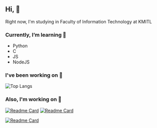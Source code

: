 ## Hi, 🤌
Right now, I'm studying in Faculty of Information Technology at KMITL

### Currently, I’m learning 🌱
* Python
* C
* JS
* NodeJS

### I've been working on 💾
![Top Langs](https://github-readme-stats.vercel.app/api/top-langs/?username=kawaiiow&layout=compact&theme=dark)
</br>

### Also, I'm working on 🔨
[![Readme Card](https://github-readme-stats.vercel.app/api/pin/?username=kawaiiow&repo=IT_KMITL_PSCP24&theme=dark)](https://github.com/Kawaiiow/IT_KMITL_PSCP24)
[![Readme Card](https://github-readme-stats.vercel.app/api/pin/?username=kawaiiow&repo=Sort_Swap_Salty&theme=dark)](https://github.com/Kawaiiow/Sort_Swap_Salty)
</br>

[![Readme Card](https://github-readme-stats.vercel.app/api/pin/?username=kawaiiow&repo=C_Sideclimb&theme=dark)](https://github.com/Kawaiiow/C_Sideclimb)
